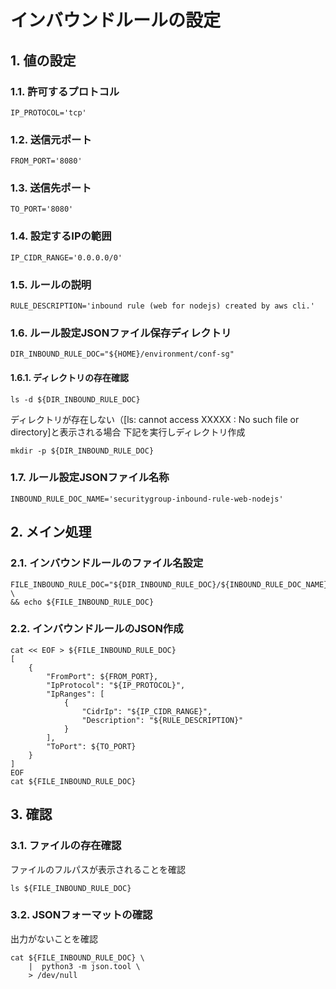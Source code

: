 <!-- omit in toc -->
# インバウンドルールの設定

## 1. 値の設定

### 1.1. 許可するプロトコル

    IP_PROTOCOL='tcp'

### 1.2. 送信元ポート

    FROM_PORT='8080'

### 1.3. 送信先ポート

    TO_PORT='8080'

### 1.4. 設定するIPの範囲

    IP_CIDR_RANGE='0.0.0.0/0'

### 1.5. ルールの説明

    RULE_DESCRIPTION='inbound rule (web for nodejs) created by aws cli.'

### 1.6. ルール設定JSONファイル保存ディレクトリ

    DIR_INBOUND_RULE_DOC="${HOME}/environment/conf-sg"

#### 1.6.1. ディレクトリの存在確認

    ls -d ${DIR_INBOUND_RULE_DOC}

ディレクトリが存在しない（[ls: cannot access XXXXX : No such file or directory]と表示される場合
下記を実行しディレクトリ作成

    mkdir -p ${DIR_INBOUND_RULE_DOC}

### 1.7. ルール設定JSONファイル名称

    INBOUND_RULE_DOC_NAME='securitygroup-inbound-rule-web-nodejs'

## 2. メイン処理

### 2.1. インバウンドルールのファイル名設定

    FILE_INBOUND_RULE_DOC="${DIR_INBOUND_RULE_DOC}/${INBOUND_RULE_DOC_NAME}.json" \
    && echo ${FILE_INBOUND_RULE_DOC}

### 2.2. インバウンドルールのJSON作成

    cat << EOF > ${FILE_INBOUND_RULE_DOC}
    [
        {
            "FromPort": ${FROM_PORT},
            "IpProtocol": "${IP_PROTOCOL}",
            "IpRanges": [
                {
                    "CidrIp": "${IP_CIDR_RANGE}",
                    "Description": "${RULE_DESCRIPTION}"
                }
            ],
            "ToPort": ${TO_PORT}
        }
    ]
    EOF
    cat ${FILE_INBOUND_RULE_DOC}

## 3. 確認

### 3.1. ファイルの存在確認

ファイルのフルパスが表示されることを確認

    ls ${FILE_INBOUND_RULE_DOC}

### 3.2. JSONフォーマットの確認

出力がないことを確認

    cat ${FILE_INBOUND_RULE_DOC} \
        |  python3 -m json.tool \
        > /dev/null
